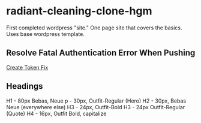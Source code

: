 # radiant-cleaning-clone-hgm
First completed wordpress "site." One page site that covers the basics. Uses base wordpress template. 

## Resolve Fatal Authentication Error When Pushing

[Create Token Fix](https://ginnyfahs.medium.com/github-error-authentication-failed-from-command-line-3a545bfd0ca8)

## Headings
H1 - 80px Bebas, Neue
p - 30px, Outfit-Regular (Hero)
H2 - 30px, Bebas Neue (everywhere else)
H3 - 24px, Outfit-Bold
H3 - 24px Outfit-Regular (Quote)
H4 - 16px, Outfit Bold, capitalize
